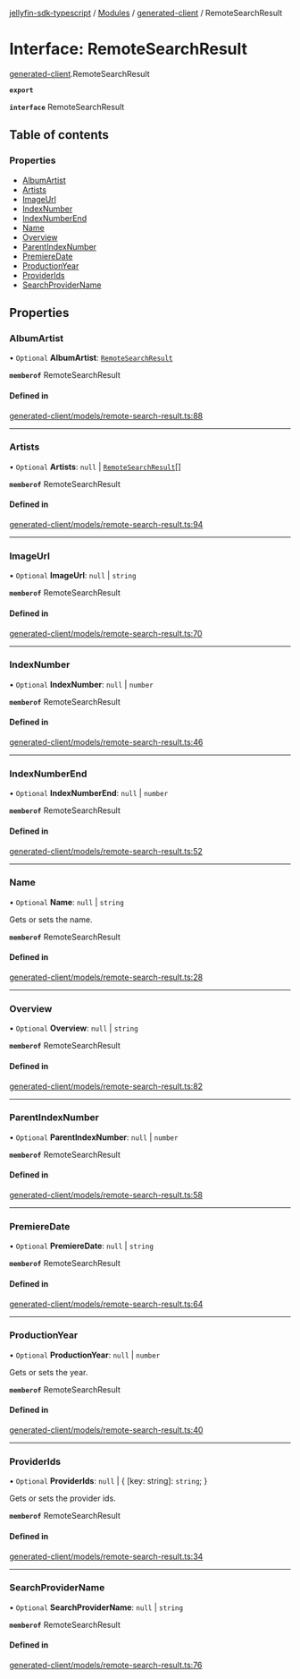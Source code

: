 [jellyfin-sdk-typescript](../README.md) / [Modules](../modules.md) / [generated-client](../modules/generated_client.md) / RemoteSearchResult

# Interface: RemoteSearchResult

[generated-client](../modules/generated_client.md).RemoteSearchResult

**`export`**

**`interface`** RemoteSearchResult

## Table of contents

### Properties

- [AlbumArtist](generated_client.RemoteSearchResult.md#albumartist)
- [Artists](generated_client.RemoteSearchResult.md#artists)
- [ImageUrl](generated_client.RemoteSearchResult.md#imageurl)
- [IndexNumber](generated_client.RemoteSearchResult.md#indexnumber)
- [IndexNumberEnd](generated_client.RemoteSearchResult.md#indexnumberend)
- [Name](generated_client.RemoteSearchResult.md#name)
- [Overview](generated_client.RemoteSearchResult.md#overview)
- [ParentIndexNumber](generated_client.RemoteSearchResult.md#parentindexnumber)
- [PremiereDate](generated_client.RemoteSearchResult.md#premieredate)
- [ProductionYear](generated_client.RemoteSearchResult.md#productionyear)
- [ProviderIds](generated_client.RemoteSearchResult.md#providerids)
- [SearchProviderName](generated_client.RemoteSearchResult.md#searchprovidername)

## Properties

### AlbumArtist

• `Optional` **AlbumArtist**: [`RemoteSearchResult`](generated_client.RemoteSearchResult.md)

**`memberof`** RemoteSearchResult

#### Defined in

[generated-client/models/remote-search-result.ts:88](https://github.com/thornbill/jellyfin-sdk-typescript/blob/644c849/src/generated-client/models/remote-search-result.ts#L88)

___

### Artists

• `Optional` **Artists**: ``null`` \| [`RemoteSearchResult`](generated_client.RemoteSearchResult.md)[]

**`memberof`** RemoteSearchResult

#### Defined in

[generated-client/models/remote-search-result.ts:94](https://github.com/thornbill/jellyfin-sdk-typescript/blob/644c849/src/generated-client/models/remote-search-result.ts#L94)

___

### ImageUrl

• `Optional` **ImageUrl**: ``null`` \| `string`

**`memberof`** RemoteSearchResult

#### Defined in

[generated-client/models/remote-search-result.ts:70](https://github.com/thornbill/jellyfin-sdk-typescript/blob/644c849/src/generated-client/models/remote-search-result.ts#L70)

___

### IndexNumber

• `Optional` **IndexNumber**: ``null`` \| `number`

**`memberof`** RemoteSearchResult

#### Defined in

[generated-client/models/remote-search-result.ts:46](https://github.com/thornbill/jellyfin-sdk-typescript/blob/644c849/src/generated-client/models/remote-search-result.ts#L46)

___

### IndexNumberEnd

• `Optional` **IndexNumberEnd**: ``null`` \| `number`

**`memberof`** RemoteSearchResult

#### Defined in

[generated-client/models/remote-search-result.ts:52](https://github.com/thornbill/jellyfin-sdk-typescript/blob/644c849/src/generated-client/models/remote-search-result.ts#L52)

___

### Name

• `Optional` **Name**: ``null`` \| `string`

Gets or sets the name.

**`memberof`** RemoteSearchResult

#### Defined in

[generated-client/models/remote-search-result.ts:28](https://github.com/thornbill/jellyfin-sdk-typescript/blob/644c849/src/generated-client/models/remote-search-result.ts#L28)

___

### Overview

• `Optional` **Overview**: ``null`` \| `string`

**`memberof`** RemoteSearchResult

#### Defined in

[generated-client/models/remote-search-result.ts:82](https://github.com/thornbill/jellyfin-sdk-typescript/blob/644c849/src/generated-client/models/remote-search-result.ts#L82)

___

### ParentIndexNumber

• `Optional` **ParentIndexNumber**: ``null`` \| `number`

**`memberof`** RemoteSearchResult

#### Defined in

[generated-client/models/remote-search-result.ts:58](https://github.com/thornbill/jellyfin-sdk-typescript/blob/644c849/src/generated-client/models/remote-search-result.ts#L58)

___

### PremiereDate

• `Optional` **PremiereDate**: ``null`` \| `string`

**`memberof`** RemoteSearchResult

#### Defined in

[generated-client/models/remote-search-result.ts:64](https://github.com/thornbill/jellyfin-sdk-typescript/blob/644c849/src/generated-client/models/remote-search-result.ts#L64)

___

### ProductionYear

• `Optional` **ProductionYear**: ``null`` \| `number`

Gets or sets the year.

**`memberof`** RemoteSearchResult

#### Defined in

[generated-client/models/remote-search-result.ts:40](https://github.com/thornbill/jellyfin-sdk-typescript/blob/644c849/src/generated-client/models/remote-search-result.ts#L40)

___

### ProviderIds

• `Optional` **ProviderIds**: ``null`` \| { [key: string]: `string`;  }

Gets or sets the provider ids.

**`memberof`** RemoteSearchResult

#### Defined in

[generated-client/models/remote-search-result.ts:34](https://github.com/thornbill/jellyfin-sdk-typescript/blob/644c849/src/generated-client/models/remote-search-result.ts#L34)

___

### SearchProviderName

• `Optional` **SearchProviderName**: ``null`` \| `string`

**`memberof`** RemoteSearchResult

#### Defined in

[generated-client/models/remote-search-result.ts:76](https://github.com/thornbill/jellyfin-sdk-typescript/blob/644c849/src/generated-client/models/remote-search-result.ts#L76)
